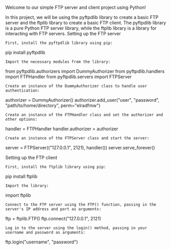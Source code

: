 Welcome to our simple FTP server and client project using Python!

In this project, we will be using the pyftpdlib library to create a basic FTP server and the ftplib library to create a basic FTP client. The pyftpdlib library is a pure Python FTP server library, while the ftplib library is a library for interacting with FTP servers.
Setting up the FTP server

    First, install the pyftpdlib library using pip:

pip install pyftpdlib

    Import the necessary modules from the library:

from pyftpdlib.authorizers import DummyAuthorizer
from pyftpdlib.handlers import FTPHandler
from pyftpdlib.servers import FTPServer

    Create an instance of the DummyAuthorizer class to handle user authentication:

authorizer = DummyAuthorizer()
authorizer.add_user("user", "password", "path/to/home/directory", perm="elradfmw")

    Create an instance of the FTPHandler class and set the authorizer and other options:

handler = FTPHandler
handler.authorizer = authorizer

    Create an instance of the FTPServer class and start the server:

server = FTPServer(("127.0.0.1", 2121), handler())
server.serve_forever()

Setting up the FTP client

    First, install the ftplib library using pip:

pip install ftplib

    Import the library:

import ftplib

    Connect to the FTP server using the FTP() function, passing in the server's IP address and port as arguments:

ftp = ftplib.FTP()
ftp.connect("127.0.0.1", 2121)

    Log in to the server using the login() method, passing in your username and password as arguments:

ftp.login("username", "password")

